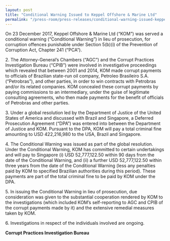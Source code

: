 ```yaml
---
layout: post
title: "Conditional Warning Issued to Keppel Offshore & Marine Ltd"
permalink: "/press-room/press-releases/conditional-warning-issued-keppel-offshore-marine-ltd"
---
```

On 23 December 2017, Keppel Offshore & Marine Ltd (“KOM”) was served a conditional warning (“Conditional Warning”) in lieu of prosecution, for corruption offences punishable under Section 5(b)(i) of the Prevention of Corruption Act, Chapter 241 (“PCA”).

2\.      The Attorney-General’s Chambers (“AGC”) and the Corrupt Practices Investigation Bureau (“CPIB”) were involved in investigative proceedings which revealed that between 2001 and 2014, KOM made corrupt payments to officials of Brazilian state-run oil company, Petroleo Brasileiro S.A. (“Petrobras”), and other parties, in order to win contracts with Petrobras and/or its related companies. KOM concealed these corrupt payments by paying commissions to an intermediary, under the guise of legitimate consulting agreements, who then made payments for the benefit of officials of Petrobras and other parties.

3\.        Under a global resolution led by the Department of Justice of the United States of America and discussed with Brazil and Singapore, a Deferred Prosecution Agreement (“DPA”) was entered into between the Department of Justice and KOM. Pursuant to the DPA, KOM will pay a total criminal fine amounting to USD 422,216,980 to the USA, Brazil and Singapore.

4\.           The Conditional Warning was issued as part of the global resolution. Under the Conditional Warning, KOM has committed to certain undertakings and will pay to Singapore (i) USD 52,777,122.50 within 90 days from the date of the Conditional Warning, and (ii) a further USD 52,777,122.50 within three years from the date of the Conditional Warning (less any penalties paid by KOM to specified Brazilian authorities during this period). These payments are part of the total criminal fine to be paid by KOM under the DPA.

5\.            In issuing the Conditional Warning in lieu of prosecution, due consideration was given to the substantial cooperation rendered by KOM to the investigations (which included KOM’s self-reporting to AGC and CPIB of the corrupt payments made by it) and the extensive remedial measures taken by KOM.

6\.           Investigations in respect of the individuals involved are ongoing.

**Corrupt Practices Investigation Bureau**
